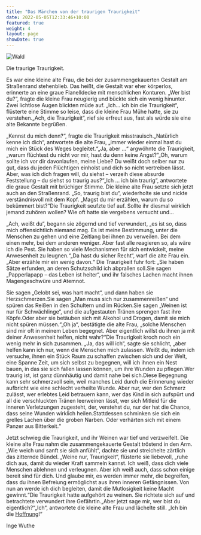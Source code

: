 ```yaml
---
title: "Das Märchen von der traurigen Traurigkeit"
date: 2022-05-05T12:33:46+10:00
featured: true
weight: 4
layout: page
showDate: true
---
```


![Wald](../../images/photos/wald.jpg)

Die traurige Traurigkeit.

Es war eine kleine alte Frau, die bei der zusammengekauerten Gestalt am Straßenrand stehenblieb. Das heißt, die Gestalt war eher körperlos, erinnerte an eine graue Flanelldecke mit menschlichen Konturen. „Wer bist du?“, fragte die kleine Frau neugierig und bückte sich ein wenig hinunter. Zwei lichtlose Augen blickten müde auf. „Ich… ich bin die Traurigkeit“, flüsterte eine Stimme so leise, dass die kleine Frau Mühe hatte, sie zu verstehen.„Ach, die Traurigkeit“, rief sie erfreut aus, fast als würde sie eine alte Bekannte begrüßen.

„Kennst du mich denn?“, fragte die Traurigkeit misstrauisch.„Natürlich kenne ich dich“, antwortete die alte Frau, „immer wieder einmal hast du mich ein Stück des Weges begleitet.“„Ja, aber …“ argwöhnte die Traurigkeit, „warum flüchtest du nicht vor mir, hast du denn keine Angst?“„Oh, warum sollte ich vor dir davonlaufen, meine Liebe? Du weißt doch selber nur zu gut, dass du jeden Flüchtigen einholst und dich so nicht vertreiben lässt. Aber, was ich dich fragen will, du siehst – verzeih diese absurde Feststellung – du siehst so traurig aus?“„Ich … ich bin traurig“, antwortete die graue Gestalt mit brüchiger Stimme.
Die kleine alte Frau setzte sich jetzt auch an den Straßenrand. „So, traurig bist du“, wiederholte sie und nickte verständnisvoll mit dem Kopf. „Magst du mir erzählen, warum du so bekümmert bist?“Die Traurigkeit seufzte tief auf. Sollte ihr diesmal wirklich jemand zuhören wollen? Wie oft hatte sie vergebens versucht und…

„Ach, weißt du“, begann sie zögernd und tief verwundert, „es ist so, dass mich offensichtlich niemand mag. Es ist meine Bestimmung, unter die Menschen zu gehen und eine Zeitlang bei ihnen zu verweilen. Bei dem einen mehr, bei dem anderen weniger. Aber fast alle reagieren so, als wäre ich die Pest. Sie haben so viele Mechanismen für sich entwickelt, meine Anwesenheit zu leugnen.“„Da hast du sicher Recht“, warf die alte Frau ein. „Aber erzähle mir ein wenig davon.“ Die Traurigkeit fuhr fort: „Sie haben Sätze erfunden, an deren Schutzschild ich abprallen soll.Sie sagen „Papperlapapp – das Leben ist heiter“, und ihr falsches Lachen macht ihnen Magengeschwüre und Atemnot.

Sie sagen „Gelobt sei, was hart macht“, und dann haben sie Herzschmerzen.Sie sagen „Man muss sich nur zusammenreißen“ und spüren das Reißen in den Schultern und im Rücken.Sie sagen „Weinen ist nur für Schwächlinge“, und die aufgestauten Tränen sprengen fast ihre Köpfe.Oder aber sie betäuben sich mit Alkohol und Drogen, damit sie mich nicht spüren müssen.“„Oh ja“, bestätigte die alte Frau, „solche Menschen sind mir oft in meinem Leben begegnet. Aber eigentlich willst du ihnen ja mit deiner Anwesenheit helfen, nicht wahr?“Die Traurigkeit kroch noch ein wenig mehr in sich zusammen. „Ja, das will ich“, sagte sie schlicht, „aber helfen kann ich nur, wenn die Menschen mich zulassen. Weißt du, indem ich versuche, ihnen ein Stück Raum zu schaffen zwischen sich und der Welt, eine Spanne Zeit, um sich selbst zu begegnen, will ich ihnen ein Nest bauen, in das sie sich fallen lassen können, um ihre Wunden zu pflegen.Wer traurig ist, ist ganz dünnhäutig und damit nahe bei sich.Diese Begegnung kann sehr schmerzvoll sein, weil manches Leid durch die Erinnerung wieder aufbricht wie eine schlecht verheilte Wunde. Aber nur, wer den Schmerz zulässt, wer erlebtes Leid betrauern kann, wer das Kind in sich aufspürt und all die verschluckten Tränen leerweinen lässt, wer sich Mitleid für die inneren Verletzungen zugesteht, der, verstehst du, nur der hat die Chance, dass seine Wunden wirklich heilen.Stattdessen schminken sie sich ein grelles Lachen über die groben Narben. Oder verhärten sich mit einem Panzer aus Bitterkeit.“

Jetzt schwieg die Traurigkeit, und ihr Weinen war tief und verzweifelt. Die kleine alte Frau nahm die zusammengekauerte Gestalt tröstend in den Arm. „Wie weich und sanft sie sich anfühlt“, dachte sie und streichelte zärtlich das zitternde Bündel. „Weine nur, Traurigkeit“, flüsterte sie liebevoll, „ruhe dich aus, damit du wieder Kraft sammeln kannst. Ich weiß, dass dich viele Menschen ablehnen und verleugnen. Aber ich weiß auch, dass schon einige bereit sind für dich. Und glaube mir, es werden immer mehr, die begreifen, dass du ihnen Befreiung ermöglichst aus ihren inneren Gefängnissen. Von nun an werde ich dich begleiten, damit die Mutlosigkeit keine Macht gewinnt.“Die Traurigkeit hatte aufgehört zu weinen. Sie richtete sich auf und betrachtete verwundert ihre Gefährtin.„Aber jetzt sage mir, wer bist du eigentlich?“„Ich“, antwortete die kleine alte Frau und lächelte still. „Ich bin die [Hoffnung]()!“

Inge Wuthe